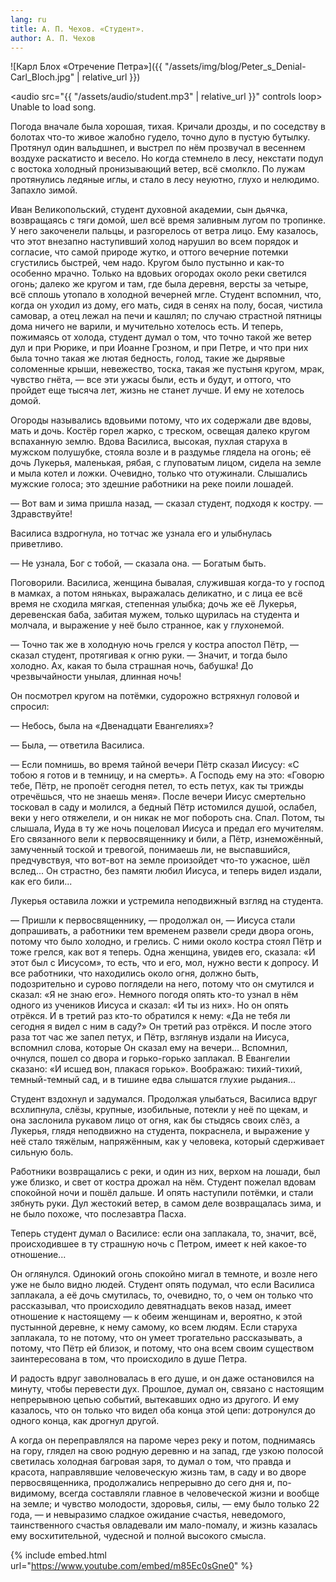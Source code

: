 ```yaml
---
lang: ru
title: А. П. Чехов. «Студент».
author: А. П. Чехов
---
```


![Карл Блох «Отречение Петра»]({{ "/assets/img/blog/Peter_s_Denial-Carl_Bloch.jpg" | relative_url }})

<audio src="{{ "/assets/audio/student.mp3" | relative_url }}" controls loop> Unable to load song. </audio>

Погода вначале была хорошая, тихая. Кричали дрозды, и по соседству в болотах что-то живое жалобно гудело, точно дуло в пустую бутылку. Протянул один вальдшнеп, и выстрел по нём прозвучал в весеннем воздухе раскатисто и весело. Но когда стемнело в лесу, некстати подул с востока холодный пронизывающий ветер, всё смолкло. По лужам протянулись ледяные иглы, и стало в лесу неуютно, глухо и нелюдимо. Запахло зимой.

Иван Великопольский, студент духовной академии, сын дьячка, возвращаясь с тяги домой, шел всё время заливным лугом по тропинке. У него закоченели пальцы, и разгорелось от ветра лицо. Ему казалось, что этот внезапно наступивший холод нарушил во всем порядок и согласие, что самой природе жутко, и оттого вечерние потемки сгустились быстрей, чем надо. Кругом было пустынно и как-то особенно мрачно. Только на вдовьих огородах около реки светился огонь; далеко же кругом и там, где была деревня, версты за четыре, всё сплошь утопало в холодной вечерней мгле. Студент вспомнил, что, когда он уходил из дому, его мать, сидя в сенях на полу, босая, чистила самовар, а отец лежал на печи и кашлял; по случаю страстной пятницы дома ничего не варили, и мучительно хотелось есть. И теперь, пожимаясь от холода, студент думал о том, что точно такой же ветер дул и при Рюрике, и при Иоанне Грозном, и при Петре, и что при них была точно такая же лютая бедность, голод, такие же дырявые соломенные крыши, невежество, тоска, такая же пустыня кругом, мрак, чувство гнёта, — все эти ужасы были, есть и будут, и оттого, что пройдет еще тысяча лет, жизнь не станет лучше. И ему не хотелось домой.

Огороды назывались вдовьими потому, что их содержали две вдовы, мать и дочь. Костёр горел жарко, с треском, освещая далеко кругом вспаханную землю. Вдова Василиса, высокая, пухлая старуха в мужском полушубке, стояла возле и в раздумье глядела на огонь; её дочь Лукерья, маленькая, рябая, с глуповатым лицом, сидела на земле и мыла котел и ложки. Очевидно, только что отужинали. Слышались мужские голоса; это здешние работники на реке поили лошадей.

— Вот вам и зима пришла назад, — сказал студент, подходя к костру. — Здравствуйте!

Василиса вздрогнула, но тотчас же узнала его и улыбнулась приветливо.

— Не узнала, Бог с тобой, — сказала она. — Богатым быть.

Поговорили. Василиса, женщина бывалая, служившая когда-то у господ в мамках, а потом няньках, выражалась деликатно, и с лица ее всё время не сходила мягкая, степенная улыбка; дочь же её Лукерья, деревенская баба, забитая мужем, только щурилась на студента и молчала, и выражение у неё было странное, как у глухонемой.

— Точно так же в холодную ночь грелся у костра апостол Пётр, — сказал студент, протягивая к огню руки. — Значит, и тогда было холодно. Ах, какая то была страшная ночь, бабушка! До чрезвычайности унылая, длинная ночь!

Он посмотрел кругом на потёмки, судорожно встряхнул головой и спросил:

— Небось, была на «Двенадцати Евангелиях»?

— Была, — ответила Василиса.

— Если помнишь, во время тайной вечери Пётр сказал Иисусу: «С тобою я готов и в темницу, и на смерть». А Господь ему на это: «Говорю тебе, Пётр, не пропоёт сегодня петел, то есть петух, как ты трижды отречёшься, что не знаешь меня». После вечери Иисус смертельно тосковал в саду и молился, а бедный Пётр истомился душой, ослабел, веки у него отяжелели, и он никак не мог побороть сна. Спал. Потом, ты слышала, Иуда в ту же ночь поцеловал Иисуса и предал его мучителям. Его связанного вели к первосвященнику и били, а Пётр, изнеможённый, замученный тоской и тревогой, понимаешь ли, не выспавшийся, предчувствуя, что вот-вот на земле произойдет что-то ужасное, шёл вслед... Он страстно, без памяти любил Иисуса, и теперь видел издали, как его били...

Лукерья оставила ложки и устремила неподвижный взгляд на студента.

— Пришли к первосвященнику, — продолжал он, — Иисуса стали допрашивать, а работники тем временем развели среди двора огонь, потому что было холодно, и грелись. С ними около костра стоял Пётр и тоже грелся, как вот я теперь. Одна женщина, увидев его, сказала: «И этот был с Иисусом», то есть, что и его, мол, нужно вести к допросу. И все работники, что находились около огня, должно быть, подозрительно и сурово поглядели на него, потому что он смутился и сказал: «Я не знаю его». Немного погодя опять кто-то узнал в нём одного из учеников Иисуса и сказал: «И ты из них». Но он опять отрёкся. И в третий раз кто-то обратился к нему: «Да не тебя ли сегодня я видел с ним в саду?» Он третий раз отрёкся. И после этого раза тот час же запел петух, и Пётр, взглянув издали на Иисуса, вспомнил слова, которые Он сказал ему на вечери... Вспомнил, очнулся, пошел со двора и горько-горько заплакал. В Евангелии сказано: «И исшед вон, плакася горько». Воображаю: тихий-тихий, темный-темный сад, и в тишине едва слышатся глухие рыдания...

Студент вздохнул и задумался. Продолжая улыбаться, Василиса вдруг всхлипнула, слёзы, крупные, изобильные, потекли у неё по щекам, и она заслонила рукавом лицо от огня, как бы стыдясь своих слёз, а Лукерья, глядя неподвижно на студента, покраснела, и выражение у неё стало тяжёлым, напряжённым, как у человека, который сдерживает сильную боль.

Работники возвращались с реки, и один из них, верхом на лошади, был уже близко, и свет от костра дрожал на нём. Студент пожелал вдовам спокойной ночи и пошёл дальше. И опять наступили потёмки, и стали зябнуть руки. Дул жестокий ветер, в самом деле возвращалась зима, и не было похоже, что послезавтра Пасха.

Теперь студент думал о Василисе: если она заплакала, то, значит, всё, происходившее в ту страшную ночь с Петром, имеет к ней какое-то отношение...

Он оглянулся. Одинокий огонь спокойно мигал в темноте, и возле него уже не было видно людей. Студент опять подумал, что если Василиса заплакала, а её дочь смутилась, то, очевидно, то, о чем он только что рассказывал, что происходило девятнадцать веков назад, имеет отношение к настоящему — к обеим женщинам и, вероятно, к этой пустынной деревне, к нему самому, ко всем людям. Если старуха заплакала, то не потому, что он умеет трогательно рассказывать, а потому, что Пётр ей близок, и потому, что она всем своим существом заинтересована в том, что происходило в душе Петра.

И радость вдруг заволновалась в его душе, и он даже остановился на минуту, чтобы перевести дух. Прошлое, думал он, связано с настоящим непрерывною цепью событий, вытекавших одно из другого. И ему казалось, что он только что видел оба конца этой цепи: дотронулся до одного конца, как дрогнул другой.

А когда он переправлялся на пароме через реку и потом, поднимаясь на гору, глядел на свою родную деревню и на запад, где узкою полосой светилась холодная багровая заря, то думал о том, что правда и красота, направлявшие человеческую жизнь там, в саду и во дворе первосвященника, продолжались непрерывно до сего дня и, по-видимому, всегда составляли главное в человеческой жизни и вообще на земле; и чувство молодости, здоровья, силы, — ему было только 22 года, — и невыразимо сладкое ожидание счастья, неведомого, таинственного счастья овладевали им мало-помалу, и жизнь казалась ему восхитительной, чудесной и полной высокого смысла.

{% include embed.html url="https://www.youtube.com/embed/m85Ec0sGne0" %}
